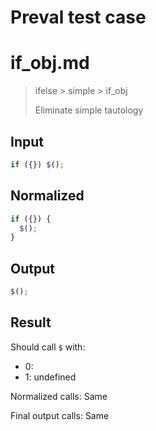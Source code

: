 # Preval test case

# if_obj.md

> ifelse > simple > if_obj
>
> Eliminate simple tautology

## Input

`````js filename=intro
if ({}) $();
`````

## Normalized

`````js filename=intro
if ({}) {
  $();
}
`````

## Output

`````js filename=intro
$();
`````

## Result

Should call `$` with:
 - 0: 
 - 1: undefined

Normalized calls: Same

Final output calls: Same
